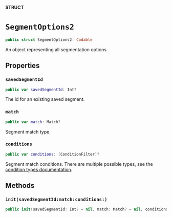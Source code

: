 **STRUCT**

# `SegmentOptions2`

```swift
public struct SegmentOptions2: Codable
```

An object representing all segmentation options.

## Properties
### `savedSegmentId`

```swift
public var savedSegmentId: Int?
```

The id for an existing saved segment.

### `match`

```swift
public var match: Match?
```

Segment match type.

### `conditions`

```swift
public var conditions: [ConditionFilter]?
```

Segment match conditions. There are multiple possible types, see the [condition types documentation](https://mailchimp.com/developer/marketing/docs/alternative-schemas/#segment-condition-schemas).

## Methods
### `init(savedSegmentId:match:conditions:)`

```swift
public init(savedSegmentId: Int? = nil, match: Match? = nil, conditions: [ConditionFilter]? = nil)
```
